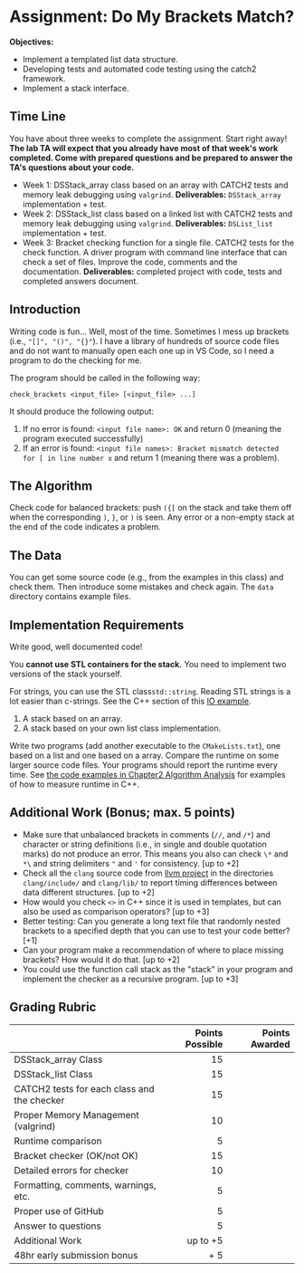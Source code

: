 # Assignment: Do My Brackets Match?

**Objectives:**

* Implement a templated list data structure.
* Developing tests and automated code testing using the catch2 framework.
* Implement a stack interface.


## Time Line 
You have about three weeks to complete the assignment. Start right away! **The lab TA will expect that you already have most of that week's work completed. Come with prepared questions and
be prepared to answer the TA's questions about your code.**

* Week 1: DSStack_array class based on an array with CATCH2 tests and memory leak debugging using `valgrind`. **Deliverables:** `DSStack_array` implementation + test. 
* Week 2: DSStack_list class based on a linked list with CATCH2 tests and memory leak debugging using `valgrind`. **Deliverables:** `DSList_list` implementation + test.
* Week 3: Bracket checking function for a single file. CATCH2 tests for the check function. A driver program with command line interface that can check a set of files. Improve the code, comments and the documentation. **Deliverables:** completed project with code, tests and completed answers document.


## Introduction
Writing code is fun... Well, most of the time. Sometimes I mess up
brackets (i.e., `"[]", "()", "{}"`). 
I have a library of hundreds of
source code files and do not want to manually open each one up in VS Code,
so I need a program to do the checking for me.

The program should be called in the following way:

```
check_brackets <input_file> [<input_file> ...]
```

It should produce the following output:

1. If no error is found: `<input file name>: OK` and return 0 (meaning the program executed successfully)
2. If an error is found: `<input file names>: Bracket mismatch detected for [ in line number x` and return 1 (meaning there was a problem).

## The Algorithm
Check code for balanced brackets: push `({[` on the stack and take them off when the corresponding `)`, `}`, or `)` is seen. Any error or a non-empty stack at the end of the code indicates a problem.

## The Data
 You can get some source code (e.g., from the examples in this class) and check them. Then introduce some mistakes and check again. The `data` directory contains example files.

## Implementation Requirements
Write good, well documented code!

You **cannot use STL containers for the stack.** You need to implement two versions of the stack yourself. 

For strings, you can use the STL class`std::string`. Reading STL strings is a 
lot easier than c-strings. See the C++ section of this [IO example](https://github.com/mhahsler/CS2341/blob/main/Chapter1_Programming/io/). 

1. A stack based on an array.
2. A stack based on your own list class implementation. 

Write two programs (add another executable to the `CMakeLists.txt`), one based on a list and one based on a array. Compare the runtime on some larger source code files. Your programs should report the runtime every time. See [the code examples in Chapter2 Algorithm Analysis](https://github.com/mhahsler/CS2341/tree/main/Chapter2_Algorithm_Analysis) for examples of how to measure runtime in C++.


## Additional Work (Bonus; max. 5 points)
* Make sure that unbalanced brackets in comments (`//`, and `/*`) and character or string definitions (i.e., in single and double quotation marks) do not produce an error. This means you also can check `\*` and `*\` and string delimiters `"` and `'` for consistency. [up to +2]
* Check all the `clang` source code from [llvm project](https://github.com/llvm/llvm-project) in the directories `clang/include/` and `clang/lib/` to report timing differences between data different structures. [up to +2]
* How would you check `<>` in C++ since it is used in templates, 
but can also be used as comparison operators? [up to +3]
* Better testing: Can you generate a long text file that randomly nested brackets to a specified depth that you can use to test your code better? [+1]
* Can your program make a recommendation of where to place missing brackets? How would it do that. [up to  +2]
* You could use the function call stack as the "stack" in your program and implement the checker as a recursive program. [up to +3] 

## Grading Rubric

|                             | Points Possible | Points Awarded |
| :------------------         | --------------: | -------------: |
| DSStack_array Class      | 15              |                |
| DSStack_list Class       | 15              |                |
| CATCH2 tests for each class and the checker    |  15              |                |
| Proper Memory Management (valgrind) | 10      |                |
| Runtime comparison          |  5              |                |
| Bracket checker (OK/not OK) | 15              |                |
| Detailed errors for checker | 10              |                |
| Formatting, comments, warnings, etc.  |  5              |                |
| Proper use of GitHub        |  5              |                |
| Answer to questions         |  5              |                |
| Additional Work             | up to +5       |                |
| 48hr early submission bonus |  + 5      |                |

